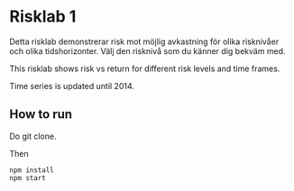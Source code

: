 # Risklab 1

Detta risklab demonstrerar risk mot möjlig avkastning för olika risknivåer och olika tidshorizonter. Välj den risknivå som du känner dig bekväm med.

This risklab shows risk vs return for different risk levels and time frames.

Time series is updated until 2014.

## How to run

Do git clone.

Then

```
npm install
npm start
```